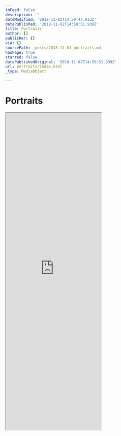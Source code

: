 ```yaml
---
inFeed: false
description: ''
dateModified: '2018-11-02T14:59:47.813Z'
datePublished: '2018-11-02T14:59:51.939Z'
title: Portraits
author: []
publisher: {}
via: {}
sourcePath: _posts/2018-11-01-portraits.md
hasPage: true
starred: false
datePublishedOriginal: '2018-11-02T14:59:51.939Z'
url: portraits/index.html
_type: MediaObject

---
```

# Portraits

<iframe src="https://the-grid.github.io/ed-userhtml/?g=eJy9mNtu2zgQhq-Tp2BZFNheyKzTQxJHFtDGKRbFLhrABYpeCbREW3QkUiWpeP1I-xz7YjvU2ae1g7ALAzbIGXG-GVL8TfovJl9vv_24v0OJydLg3G9-GI2D8zPfcJOyYEIF-rNQiq7RvVRGUW60TyobOGXMUHje5B77WfDHMY6kMEwYz6xzhlHdGmPD_jLEBrhBUUKVZmZcmLl3hRFphxE0Y2PcREFUGTRbo0kdvjdYJGMWW9t9wtOU5-iLTISWohoMhnvheWhq7AC_332cIM0iw6VAnheg0kbjGBmJTMJQlS6Sc7SWhUI5XTDrB4OkXDwgxdIx1madMp0wZjCyedXpRFpjlCg2H2NbAT0iJK-AlhXPQKrFoHggMRVZmQMQkbypImFiwQUbknL4QTlaWQwdKZ6bfqQlfaRVL0ZaRc-Mt_xZMLUeLDUOfFING9RFuxPxTsnOz31SrQl_JuM1KnHHeEajh4WShYi9SKZSjV7Gl_Zzk1EFcUa0MBJvT8enr5Mf_z0dNsTe6Yj5I-LxGK_kSqc8Zsqz64FCRmqIG4copVqDjw55Bo_aDAtY02d2NgOfZ4tnlI-KWLFVKGBCQiPDSEmtNbwIURJqA8bBMl9gRFNYoB9LV2RdbWK31tWrfFHpC-vIvkEneTZJD8M3mMCMQSaOEjL8gYZShFGhE5gQ3c_A2hBM0m1t64h3LR3h0C3hnKlFoUMoQ6glPMl6hJ9LGwIbmpa2lnCPpSO8cEu4hD2rX7cvtt2S1K0u-lvX0UV4sRFd_PM3-u3idY-g7eko3jmn2GbYjN-P_d5t7JQWivai_2HbbfS61UX_4Da6Zum8afUgptDtNf0tzFZvB3XpGApeSsr729G06ulImnbHcLXNQE9RNvxc1hX49kCrjb3l_A7WPuR1CUldFmslM3iH5DzUxczut1F_i_lujVaLpo2xQ9tj6m2DvZ3aJ6BAPgF12hWpWZGmzFiVqsxnbdlfPkEhAl_nVDy3EkbK1PDcsc6RYAj_MUo8mLgDGe4oiuuMniR0JLg4irwrMY6Rn6Z8JHh7FLnSIseY--WPBO9OwGmEyTnSIU0kwfvTsH4B0o5AkuDDUZhKvhzD7FdMElwexdkUMMdYJ0kpCa6OU9bi5prvoKqS4PooVKlkjom2tLMMAdvtm-Mwu9rlGu2JqgrYmzJR6WX9vamZ7Tm4OobmUnN7mhzRmZZpYdhNyuZm5F1fv8In_4ux9wgagToYmaGIwqkWliOcU9Ujj5glspcN9bOofviApOuExnKFO8Uvf8_-h2N9ezDeOdn_6sjVSAcvFLYP_fZCoTzm24sFe-f0L-V3dwM" height="1000" style=""></iframe>